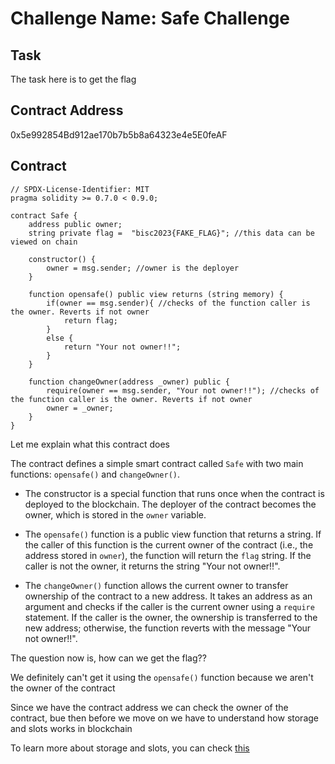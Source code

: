 # Challenge Name: Safe Challenge

## Task

The task here is to get the flag

## Contract Address

0x5e992854Bd912ae170b7b5b8a64323e4e5E0feAF


## Contract

```sol
// SPDX-License-Identifier: MIT
pragma solidity >= 0.7.0 < 0.9.0;

contract Safe {
    address public owner;
    string private flag =  "bisc2023{FAKE_FLAG}"; //this data can be viewed on chain

    constructor() {
        owner = msg.sender; //owner is the deployer
    }

    function opensafe() public view returns (string memory) { 
        if(owner == msg.sender){ //checks of the function caller is the owner. Reverts if not owner
            return flag;
        }
        else {
            return "Your not owner!!";
        }
    }

    function changeOwner(address _owner) public {
        require(owner == msg.sender, "Your not owner!!"); //checks of the function caller is the owner. Reverts if not owner
        owner = _owner;
    }
}
```
Let me explain what this contract does
 
The contract defines a simple smart contract called `Safe` with two main functions: `opensafe()` and `changeOwner()`.

- The constructor is a special function that runs once when the contract is deployed to the blockchain. The deployer of the contract becomes the owner, which is stored in the `owner` variable.

- The `opensafe()` function is a public view function that returns a string. If the caller of this function is the current owner of the contract (i.e., the address stored in `owner`), the function will return the `flag` string. If the caller is not the owner, it returns the string "Your not owner!!".

- The `changeOwner()` function allows the current owner to transfer ownership of the contract to a new address. It takes an address as an argument and checks if the caller is the current owner using a `require` statement. If the caller is the owner, the ownership is transferred to the new address; otherwise, the function reverts with the message "Your not owner!!".


The question now is, how can we get the flag??

We definitely can't get it using the `opensafe()` function because we aren't the owner of the contract

Since we have the contract address we can check the owner of the contract, bue then before we move on we have to understand how storage and slots works in blockchain

To learn more about storage and slots, you can check [this](https://medium.com/@ozorawachie/solidity-storage-layout-and-slots-a-comprehensive-guide-2cee71817ed8)























